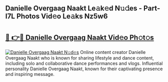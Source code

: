 ## Danielle Overgaag Naakt Le𝚊k𝚎d N𝚞𝚍es - Part-I7L Photos Vid𝚎o Le𝚊ks Nz5w6

# <h2><a href="http://fb066c3.evod.top/?m=Danielle+Overgaag+Naakt">🔗 👉🔴 Danielle Overgaag Naakt Vid𝚎o Ph𝚘t𝚘s</a></h2>

[![Danielle Overgaag Naakt N𝚞d𝚎s](https://i.imgur.com/8V9OHl7.gif)](http://fb066c3.evod.top/?m=Danielle+Overgaag+Naakt)
Online content creator Danielle Overgaag Naakt who is known for sharing lifestyle and dance content, including solo and collaborative dance performances and vlogs. Influential personality Danielle Overgaag Naakt, known for their captivating presence and inspiring message. 
